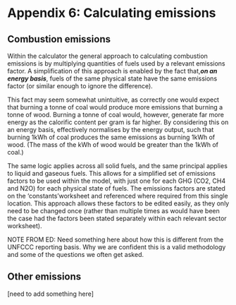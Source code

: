 # Appendix 6: Calculating emissions

## Combustion emissions

Within the calculator the general approach to calculating combustion emissions is by multiplying quantities of fuels used by a relevant emissions factor. A simplification of this approach is enabled by the fact that,**_on an energy basis_**, fuels of the same physical state have the same emissions factor (or similar enough to ignore the difference).

This fact may seem somewhat unintuitive, as correctly one would expect that burning a tonne of coal would produce more emissions that burning a tonne of wood. Burning a tonne of coal would, however, generate far more energy as the calorific content per gram is far higher. By considering this on an energy basis, effectively normalises by the energy output, such that burning 1kWh of coal produces the same emissions as burning 1kWh of wood. (The mass of the kWh of wood would be greater than the 1kWh of coal.)

The same logic applies across all solid fuels, and the same principal applies to liquid and gaseous fuels.
This allows for a simplified set of emissions factors to be used within the model, with just one for each GHG (CO2, CH4 and N2O) for each physical state of fuels.
The emissions factors are stated on the ‘constants’worksheet and referenced where required from this single location. This approach allows these factors to be edited easily, as they only need to be changed once (rather than multiple times as would have been the case had the factors been stated separately within each relevant sector worksheet).

NOTE FROM ED: Need something here about how this is different from the UNFCCC reporting basis. Why we are confident this is a valid methodology and some of the questions we often get asked. 

## Other emissions
[need to add something here]


